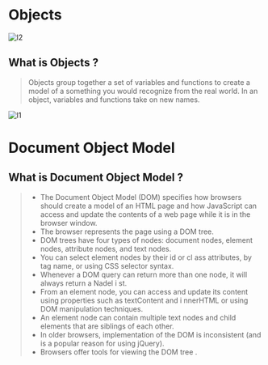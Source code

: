 

# Objects
![I2](https://premium.wpmudev.org/blog/wp-content/uploads/2016/07/js_for_wp_02_Objects_func_1500.png)




## What is Objects ?

> Objects group together a set of variables and functions to create a model of a something you would recognize from the real world. In an object, variables and functions take on new names. 

![I1](https://i.morioh.com/5014339ce7.png)

# Document Object Model

## What is Document Object Model ?

> - The Document Object Model (DOM) specifies how browsers should create a model of an HTML page and how JavaScript can access and update the contents of a web page while it is in the browser window. 
> - The browser represents the page using a DOM tree.
> - DOM trees have four types of nodes: document nodes, element nodes, attribute nodes, and text nodes.
> - You can select element nodes by their id or cl ass attributes, by tag name, or using CSS selector syntax.
> - Whenever a DOM query can return more than one node, it will always return a Nadel i st.
> - From an element node, you can access and update its content using properties such as textContent and i nnerHTML or using DOM manipulation techniques.
> - An element node can contain multiple text nodes and child elements that are siblings of each other.
> - In older browsers, implementation of the DOM is inconsistent (and is a popular reason for using jQuery).
> - Browsers offer tools for viewing the DOM tree . 

